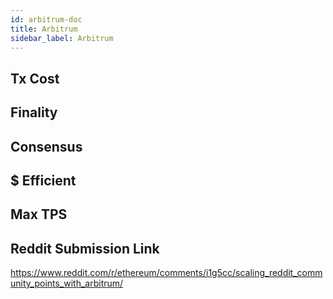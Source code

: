 ```yaml
---
id: arbitrum-doc
title: Arbitrum
sidebar_label: Arbitrum
---
```


## Tx Cost

## Finality

## Consensus

## $ Efficient

## Max TPS

## Reddit Submission Link

https://www.reddit.com/r/ethereum/comments/i1g5cc/scaling_reddit_community_points_with_arbitrum/
